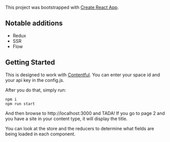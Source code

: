 This project was bootstrapped with [Create React App](https://github.com/facebookincubator/create-react-app).

## Notable additions

* Redux
* SSR
* Flow

## Getting Started

This is designed to work with [Contentful](http://contentful.com).
You can enter your space id and your api key in the config.js.

After you do that, simply run:
```
npm i
npm run start
```
And then browse to http://localhost:3000 and TADA!
If you go to page 2 and you have a site in your content type, it will display the title.

You can look at the store and the reducers to determine what fields are being loaded in each component.

